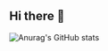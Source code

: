 ## Hi there 👋

![Anurag's GitHub stats](https://github-readme-stats.vercel.app/api?username=eminsuleymanov&show_icons=true&theme=radical)
